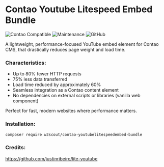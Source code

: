 
# Contao Youtube Litespeed Embed Bundle

![Contao Compatible](https://img.shields.io/badge/Contao-4.13%20%7C%205.x-orange)
![Maintenance](https://img.shields.io/maintenance/active/2025)
![GitHub](https://img.shields.io/github/license/justinribeiro/lite-youtube)

A lightweight, performance-focused YouTube embed element for Contao CMS, that drastically reduces page weight and load time.

### Characteristics:
- Up to 80% fewer HTTP requests
- 75% less data transferred
- Load time reduced by approximately 60%
- Seamless integration as a Contao content element
- No dependencies on external scripts or libraries (vanilla web component)

Perfect for fast, modern websites where performance matters.

### Installation:
```sh
composer require w3scout/contao-youtubelitespeedembed-bundle
```

### Credits:
https://github.com/justinribeiro/lite-youtube
